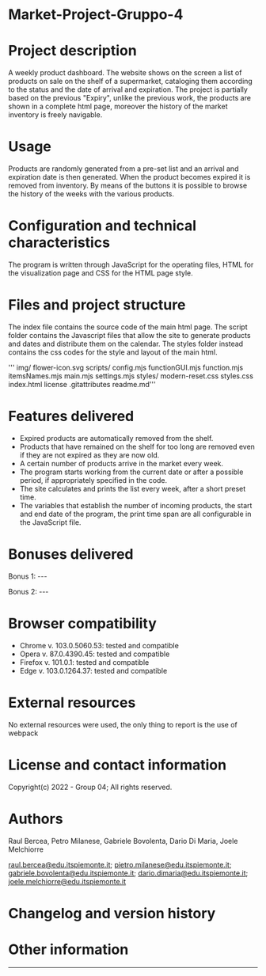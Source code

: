 # Market-Project-Gruppo-4

# Project description

A weekly product dashboard.
The website shows on the screen a list of products on sale on the shelf of a supermarket, cataloging them according to the status and the date of arrival and expiration.
The project is partially based on the previous "Expiry", unlike the previous work, the products are shown in a complete html page, moreover the history of the market inventory is freely navigable.

# Usage

Products are randomly generated from a pre-set list and an arrival and expiration date is then generated.
When the product becomes expired it is removed from inventory.
By means of the buttons it is possible to browse the history of the weeks with the various products.
# Configuration and technical characteristics

The program is written through JavaScript for the operating files, HTML for the visualization page and CSS for the HTML page style.
# Files and project structure

The index file contains the source code of the main html page.
The script folder contains the Javascript files that allow the site to generate products and dates and distribute them on the calendar.
The styles folder instead contains the css codes for the style and layout of the main html.

''' img/
     flower-icon.svg
    scripts/
     config.mjs
     functionGUI.mjs
     function.mjs
     itemsNames.mjs
     main.mjs
     settings.mjs
    styles/
     modern-reset.css
     styles.css
    index.html
    license
    .gitattributes
    readme.md'''
# Features delivered

- Expired products are automatically removed from the shelf.
- Products that have remained on the shelf for too long are removed even if they are not expired as they are now old.
- A certain number of products arrive in the market every week.
- The program starts working from the current date or after a possible period, if appropriately specified in the code.
- The site calculates and prints the list every week, after a short preset time.
- The variables that establish the number of incoming products, the start and end date of the program, the print time span are all configurable in the JavaScript file.
# Bonuses delivered

Bonus 1: ---

Bonus 2: ---
# Browser compatibility
- Chrome v. 103.0.5060.53: tested and compatible
- Opera v. 87.0.4390.45: tested and compatible
- Firefox v. 101.0.1: tested and compatible
- Edge v. 103.0.1264.37: tested and compatible

# External resources

No external resources were used, the only thing to report is the use of webpack
# License and contact information

Copyright(c) 2022 - Group 04; All rights reserved.
# Authors

Raul Bercea, Petro Milanese, Gabriele Bovolenta, Dario Di Maria, Joele Melchiorre

raul.bercea@edu.itspiemonte.it; pietro.milanese@edu.itspiemonte.it; gabriele.bovolenta@edu.itspiemonte.it; dario.dimaria@edu.itspiemonte.it; joele.melchiorre@edu.itspiemonte.it
# Changelog and version history

# Other information
---
